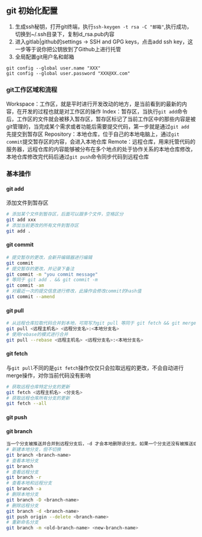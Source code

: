 ## git 初始化配置
1. 生成ssh秘钥，打开git终端，执行`ssh-keygen -t rsa -C "邮箱"`,执行成功，切换到~/.ssh目录下，复制id_rsa.pub内容
2. 进入gitlab|github的settings -> SSH and GPG keys，点击add ssh key，这一步等于说你把公钥放到了Github上进行托管
3. 全局配置git用户名和邮箱
```shell
git config --global user.name "XXX"
git config --global user.password "XXX@XX.com"
```

### git工作区域和流程
Workspace：工作区，就是平时进行开发改动的地方，是当前看到的最新的内容，在开发的过程也就是对工作区的操作
Index：暂存区，当执行`git add`命令后，工作区的文件就会被移入暂存区，暂存区标记了当前工作区中的那些内容是被git管理的，当完成某个需求或者功能后需要提交代码，第一步就是通过`git add` 先提交到暂存区
Repository：本地仓库，位于自己的本地电脑上，通过`git commit`提交暂存区的内容，会进入本地仓库
Remote：远程仓库，用来托管代码的服务器，远程仓库的内容能够被分布在多个地点的处于协作关系的本地仓库修改，本地仓库修改完代码后通过`git push`命令同步代码到远程仓库

### 基本操作
#### git add
添加文件到暂存区
```sh
# 添加某个文件到暂存区，后面可以跟多个文件，空格区分
git add xxx
# 添加当前更改的所有文件到暂存区
git add .
```
#### git commit
```sh
# 提交暂存的更改，会新开编辑器进行编辑
git commit
# 提交暂存的更改，并记录下备注
git commit -m "you commit message"
# 等同于 git add . && git commit -m
git commit -am
# 对最近一次的提交信息进行修改，此操作会修改commit的hash值
git commit --amend
```
#### git pull
```sh
# 从远程仓库拉取代码合并到本地，可简写为git pull 等同于 git fetch && git merge
git pull <远程主机名> <远程分支名>:<本地分支名>
# 使用rebase的模式进行合并
git pull --rebase <远程主机名> <远程分支名>:<本地分支名>
```
#### git fetch
与`git pull`不同的是`git fetch`操作仅仅只会拉取远程的更改，不会自动进行merge操作，对你当前代码没有影响
```sh
# 获取远程仓库特定分支的更新
git fetch <远程主机名> <分支名>
# 获取远程仓库所有分支的更新
git fetch --all
```
#### git push
#### git branch
```sh
当一个分支被推送并合并到远程分支后，-d 才会本地删除该分支。如果一个分支还没有被推送或者合并，那么可以使用-D强制删除它
# 新建本地分支，但不切换
git branch <branch-name> 
# 查看本地分支
git branch
# 查看远程分支
git branch -r
# 查看本地和远程分支
git branch -a
# 删除本地分支
git branch -D <branch-name>
# 删除远程分支
git branch -d <branch-name>
git push origin --delete <branch-name>
# 重新命名分支
git branch -m <old-branch-name> <new-branch-name>
```
